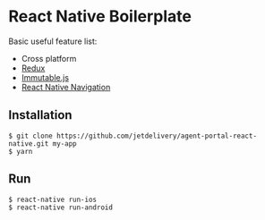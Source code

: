 # React Native Boilerplate

Basic useful feature list:

 * Cross platform
 * [Redux](http://redux.js.org/)
 * [Immutable.js](https://facebook.github.io/immutable-js/)
 * [React Native Navigation](https://github.com/wix/react-native-navigation)

## Installation

```shell
$ git clone https://github.com/jetdelivery/agent-portal-react-native.git my-app
$ yarn
```

## Run

```shell
$ react-native run-ios
$ react-native run-android
```
